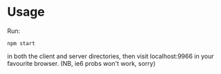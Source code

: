 # Usage

Run:

```
npm start
```

in both the client and server directories, then visit localhost:9966 in your favourite browser. (NB, ie6 probs won't work, sorry)
